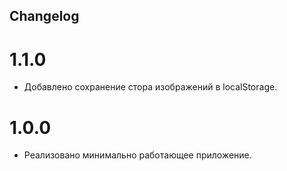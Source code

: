 ## Changelog

# 1.1.0
 - Добавлено сохранение стора изображений в localStorage.

# 1.0.0
 - Реализовано минимально работающее приложение.
